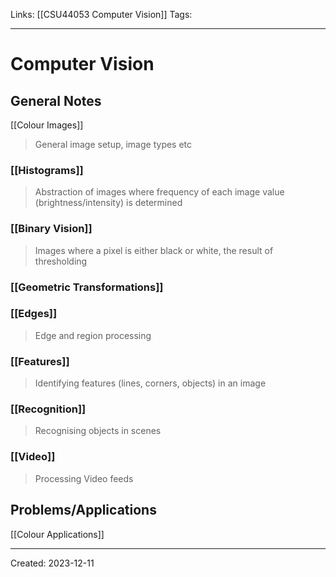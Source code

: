 Links: [[CSU44053 Computer Vision]]
Tags:
___
# Computer Vision
## General Notes
[[Colour Images]]
> General image setup, image types etc

### [[Histograms]]
> Abstraction of images where frequency of each image value (brightness/intensity) is determined

### [[Binary Vision]]
> Images where a pixel is either black or white, the result of thresholding

### [[Geometric Transformations]]
### [[Edges]]
> Edge and region processing

### [[Features]]
> Identifying features (lines, corners, objects) in an image

### [[Recognition]]
> Recognising objects in scenes

### [[Video]]
> Processing Video feeds


## Problems/Applications
[[Colour Applications]]


___
Created: 2023-12-11

